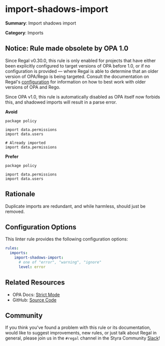 # import-shadows-import

**Summary**: Import shadows import

**Category**: Imports

## Notice: Rule made obsolete by OPA 1.0

Since Regal v0.30.0, this rule is only enabled for projects that have either been explicitly configured to target
versions of OPA before 1.0, or if no configuration is provided — where Regal is able to determine that an older version
of OPA/Rego is being targeted. Consult the documentation on Regal's
[configuration](https://docs.styra.com/regal#configuration) for information on how to best work with older versions of
OPA and Rego.

Since OPA v1.0, this rule is automatically disabled as OPA itself now forbids this, and shadowed imports will result in
a parse error.

**Avoid**
```rego
package policy

import data.permissions
import data.users

# Already imported
import data.permissions
```

**Prefer**
```rego
package policy

import data.permissions
import data.users
```

## Rationale

Duplicate imports are redundant, and while harmless, should just be removed.

## Configuration Options

This linter rule provides the following configuration options:

```yaml
rules:
  imports:
    import-shadows-import:
      # one of "error", "warning", "ignore"
      level: error
```

## Related Resources

- OPA Docs: [Strict Mode](https://www.openpolicyagent.org/docs/policy-language/#strict-mode)
- GitHub: [Source Code](https://github.com/StyraInc/regal/blob/main/bundle/regal/rules/imports/import-shadows-import/import_shadows_import.rego)

## Community

If you think you've found a problem with this rule or its documentation, would like to suggest improvements, new rules,
or just talk about Regal in general, please join us in the `#regal` channel in the Styra Community
[Slack](https://inviter.co/styra)!
